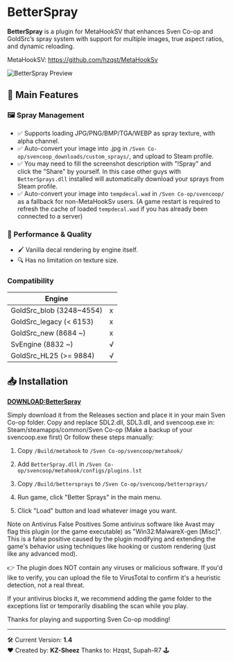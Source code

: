 # BetterSpray

**BetterSpray** is a plugin for MetaHookSV that enhances Sven Co-op and GoldSrc’s spray system with support
for multiple images, true aspect ratios, and dynamic reloading.

MetaHookSV: https://github.com/hzqst/MetaHookSv

![BetterSpray Preview](https://raw.githubusercontent.com/KazamiiSC/BetterSpray-Sven-Coop/refs/heads/main/preview/render3.png)

## 🌟 Main Features

### 🖼️ Spray Management
- ✅ Supports loading JPG/PNG/BMP/TGA/WEBP as spray texture, with alpha channel.
- ✅ Auto-convert your image into .jpg in `/Sven Co-op/svencoop_downloads/custom_sprays/`, and upload to Steam profile. 
- ✅ You may need to fill the screenshot description with "!Spray" and click the "Share" by yourself. In this case other guys with `BetterSprays.dll` installed will automatically download your sprays from Steam profile.
- ✅ Auto-convert your image into `tempdecal.wad` in `/Sven Co-op/svencoop/` as a fallback for non-MetaHookSv users. (A game restart is required to refresh the cache of loaded `tempdecal.wad` if you has already been connected to a server)

### 🚀 Performance & Quality
- 🖌️ Vanilla decal rendering by engine itself.
- 🔍 Has no limitation on texture size.

### Compatibility

|        Engine               |      |
|        ----                 | ---- |
| GoldSrc_blob   (3248~4554)  | x    |
| GoldSrc_legacy (< 6153)     | x    |
| GoldSrc_new    (8684 ~)     | x    |
| SvEngine       (8832 ~)     | √    |
| GoldSrc_HL25   (>= 9884)    | √    |

## 📥 Installation

[**DOWNLOAD:BetterSpray**](https://github.com/KazamiiSC/BetterSpray-Sven-Coop/releases/)

Simply download it from the Releases section and place it in your main Sven Co-op folder.
Copy and replace SDL2.dll, SDL3.dll, and svencoop.exe in:
Steam/steamapps/common/Sven Co-op
(Make a backup of your svencoop.exe first)
Or follow these steps manually:

1. Copy `/Build/metahook` to `/Sven Co-op/svencoop/metahook/`

2. Add `BetterSpray.dll` in `/Sven Co-op/svencoop/metahook/configs/plugins.lst`

3. Copy `/Build/bettersprays` to `/Sven Co-op/svencoop/bettersprays/`

4. Run game, click "Better Sprays" in the main menu.

5. Click "Load" button and load whatever image you want.

 Note on Antivirus False Positives
Some antivirus software like Avast may flag this plugin (or the game executable) as "Win32:MalwareX-gen [Misc]". 
This is a false positive caused by the plugin modifying and extending the game's behavior 
using techniques like hooking or custom rendering (just like any advanced mod).

👉 The plugin does NOT contain any viruses or malicious software.
If you'd like to verify, you can upload the file to VirusTotal to confirm it's a heuristic detection, not a real threat.

If your antivirus blocks it, we recommend adding the game folder to 
the exceptions list or temporarily disabling the scan while you play.

Thanks for playing and supporting Sven Co-op modding!

---

🛠 Current Version: **1.4**  
❤️ Created by: **KZ-Sheez** Thanks to: Hzqst, Supah-R7 🕹️

